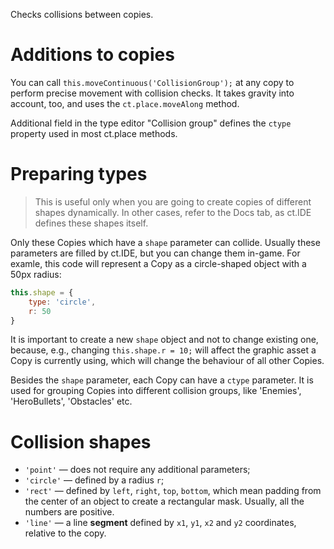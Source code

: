Checks collisions between copies.

# Additions to copies

You can call `this.moveContinuous('CollisionGroup');` at any copy to perform precise movement with collision checks. It takes gravity into account, too, and uses the `ct.place.moveAlong` method.

Additional field in the type editor "Collision group" defines the `ctype` property used in most ct.place methods.

# Preparing types

> This is useful only when you are going to create copies of different shapes dynamically. In other cases, refer to the Docs tab, as ct.IDE defines these shapes itself.

Only these Copies which have a `shape` parameter can collide. Usually these parameters are filled by ct.IDE, but you can change them in-game. For examle, this code will represent a Copy as a circle-shaped object with a 50px radius:

```js
this.shape = {
    type: 'circle',
    r: 50
}
```

It is important to create a new `shape` object and not to change existing one, because, e.g., changing `this.shape.r = 10;` will affect the graphic asset a Copy is currently using, which will change the behaviour of all other Copies.

Besides the `shape` parameter, each Copy can have a `ctype` parameter. It is used for grouping Copies into different collision groups, like 'Enemies', 'HeroBullets', 'Obstacles' etc.

# Collision shapes

* `'point'` — does not require any additional parameters;
* `'circle'` — defined by a radius `r`;
* `'rect'` — defined by `left`, `right`, `top`, `bottom`, which mean padding from the center of an object to create a rectangular mask. Usually, all the numbers are positive.
* `'line'` — a line **segment** defined by `x1`, `y1`, `x2` and `y2` coordinates, relative to the copy.